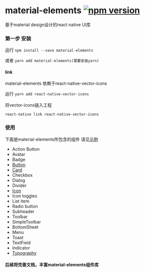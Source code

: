 # material-elements [![npm version](https://badge.fury.io/js/material-elements.svg)](https://badge.fury.io/js/material-elements)
基于material design设计的react native UI库
### 第一步 安装
运行 `npm install --save material-elements` 

或者 `yarn add material-elements(需要安装yarn)`


#### link
 material-elements 依赖于react-native-vector-icons 

 运行 `yarn add react-native-vector-icons`
 <br/>
 <br/>
 将vector-icons链入工程
 
`react-native link react-native-vector-icons`

### 使用

下面是material-elements所包含的组件
请见[示例](https://github.com/react-native-studio/material-elements/tree/master/src/METester)
- Action Button
- Avatar
- Badge
- [Button](https://github.com/react-native-studio/material-elements/blob/master/docs/Button.md)
- [Card](https://github.com/react-native-studio/material-elements/blob/master/docs/Card.md)
- Checkbox
- Dialog
- Divider
- [Icon](https://github.com/react-native-studio/material-elements/blob/master/docs/Icon.md)
- Icon toggles
- List item
- Radio button
- Subheader
- Toolbar
- SimpleToolbar
- BottomSheet
- Menu
- Toast
- TextField
- Indicator
- [Typography](https://github.com/react-native-studio/material-elements/blob/master/docs/Typography.md)
#### 后续将完善文档，丰富material-elements组件库
